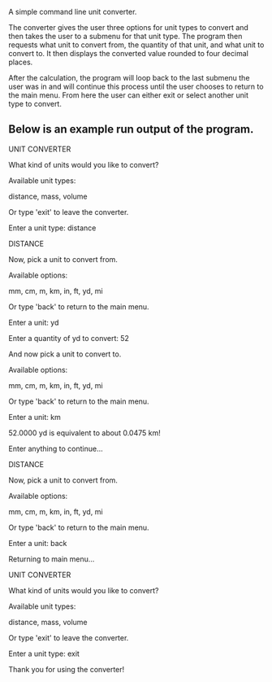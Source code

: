 A simple command line unit converter.

The converter gives the user three options for unit types to convert
and then takes the user to a submenu for that unit type. The program
then requests what unit to convert from, the quantity of that unit,
and what unit to convert to. It then displays the converted value
rounded to four decimal places.

After the calculation, the program will loop back to the last submenu
the user was in and will continue this process until the user chooses 
to return to the main menu. From here the user can either exit or select
another unit type to convert.

Below is an example run output of the program.
------------

UNIT CONVERTER

What kind of units would you like to convert?

Available unit types:

distance, mass, volume

Or type 'exit' to leave the converter.

Enter a unit type: distance

DISTANCE

Now, pick a unit to convert from.

Available options:

mm, cm, m, km, in, ft, yd, mi

Or type 'back' to return to the main menu.

Enter a unit: yd

Enter a quantity of yd to convert: 52

And now pick a unit to convert to.

Available options:

mm, cm, m, km, in, ft, yd, mi

Or type 'back' to return to the main menu.

Enter a unit: km

52.0000 yd is equivalent to about 0.0475 km!

Enter anything to continue...

DISTANCE

Now, pick a unit to convert from.

Available options:

mm, cm, m, km, in, ft, yd, mi

Or type 'back' to return to the main menu.

Enter a unit: back

Returning to main menu...

UNIT CONVERTER

What kind of units would you like to convert?

Available unit types:

distance, mass, volume

Or type 'exit' to leave the converter.

Enter a unit type: exit

Thank you for using the converter!
